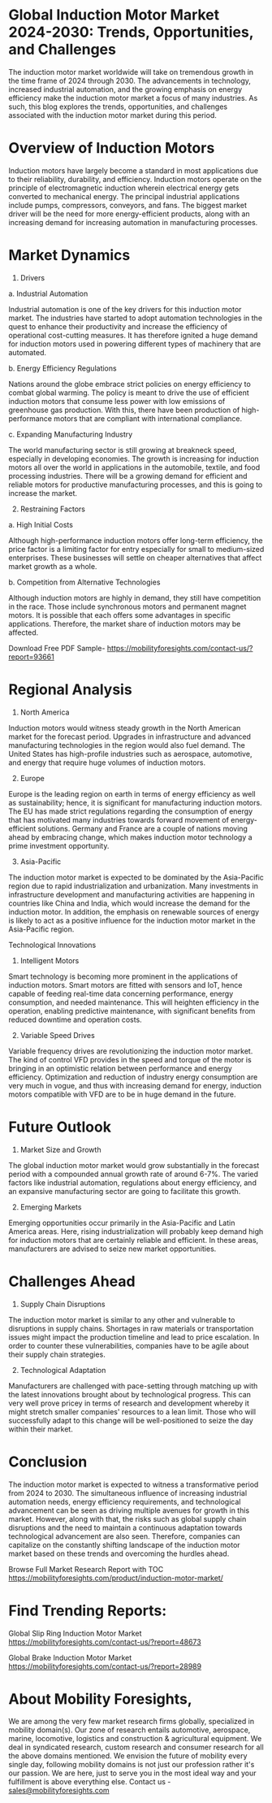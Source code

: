# Global Induction Motor Market 2024-2030: Trends, Opportunities, and Challenges

The induction motor market worldwide will take on tremendous growth in the time frame of 2024 through 2030. The advancements in technology, increased industrial automation, and the growing emphasis on energy efficiency make the induction motor market a focus of many industries. As such, this blog explores the trends, opportunities, and challenges associated with the induction motor market during this period.

# Overview of Induction Motors

Induction motors have largely become a standard in most applications due to their reliability, durability, and efficiency. Induction motors operate on the principle of electromagnetic induction wherein electrical energy gets converted to mechanical energy. The principal industrial applications include pumps, compressors, conveyors, and fans. The biggest market driver will be the need for more energy-efficient products, along with an increasing demand for increasing automation in manufacturing processes.

# Market Dynamics

1. Drivers

a. Industrial Automation

Industrial automation is one of the key drivers for this induction motor market. The industries have started to adopt automation technologies in the quest to enhance their productivity and increase the efficiency of operational cost-cutting measures. It has therefore ignited a huge demand for induction motors used in powering different types of machinery that are automated.

b. Energy Efficiency Regulations

Nations around the globe embrace strict policies on energy efficiency to combat global warming. The policy is meant to drive the use of efficient induction motors that consume less power with low emissions of greenhouse gas production. With this, there have been production of high-performance motors that are compliant with international compliance.

c. Expanding Manufacturing Industry

The world manufacturing sector is still growing at breakneck speed, especially in developing economies. The growth is increasing for induction motors all over the world in applications in the automobile, textile, and food processing industries. There will be a growing demand for efficient and reliable motors for productive manufacturing processes, and this is going to increase the market.

2. Restraining Factors

a. High Initial Costs

Although high-performance induction motors offer long-term efficiency, the price factor is a limiting factor for entry especially for small to medium-sized enterprises. These businesses will settle on cheaper alternatives that affect market growth as a whole.

b. Competition from Alternative Technologies

Although induction motors are highly in demand, they still have competition in the race. Those include synchronous motors and permanent magnet motors. It is possible that each offers some advantages in specific applications. Therefore, the market share of induction motors may be affected.

Download Free PDF Sample- https://mobilityforesights.com/contact-us/?report=93661

# Regional Analysis

1. North America

Induction motors would witness steady growth in the North American market for the forecast period. Upgrades in infrastructure and advanced manufacturing technologies in the region would also fuel demand. The United States has high-profile industries such as aerospace, automotive, and energy that require huge volumes of induction motors.

2. Europe

Europe is the leading region on earth in terms of energy efficiency as well as sustainability; hence, it is significant for manufacturing induction motors. The EU has made strict regulations regarding the consumption of energy that has motivated many industries towards forward movement of energy-efficient solutions. Germany and France are a couple of nations moving ahead by embracing change, which makes induction motor technology a prime investment opportunity.

3. Asia-Pacific

The induction motor market is expected to be dominated by the Asia-Pacific region due to rapid industrialization and urbanization. Many investments in infrastructure development and manufacturing activities are happening in countries like China and India, which would increase the demand for the induction motor. In addition, the emphasis on renewable sources of energy is likely to act as a positive influence for the induction motor market in the Asia-Pacific region.

Technological Innovations

1. Intelligent Motors

Smart technology is becoming more prominent in the applications of induction motors. Smart motors are fitted with sensors and IoT, hence capable of feeding real-time data concerning performance, energy consumption, and needed maintenance. This will heighten efficiency in the operation, enabling predictive maintenance, with significant benefits from reduced downtime and operation costs.

2. Variable Speed Drives

Variable frequency drives are revolutionizing the induction motor market. The kind of control VFD provides in the speed and torque of the motor is bringing in an optimistic relation between performance and energy efficiency. Optimization and reduction of industry energy consumption are very much in vogue, and thus with increasing demand for energy, induction motors compatible with VFD are to be in huge demand in the future.

# Future Outlook

1. Market Size and Growth

The global induction motor market would grow substantially in the forecast period with a compounded annual growth rate of around 6-7%. The varied factors like industrial automation, regulations about energy efficiency, and an expansive manufacturing sector are going to facilitate this growth.

2. Emerging Markets

Emerging opportunities occur primarily in the Asia-Pacific and Latin America areas. Here, rising industrialization will probably keep demand high for induction motors that are certainly reliable and efficient. In these areas, manufacturers are advised to seize new market opportunities.

# Challenges Ahead

1. Supply Chain Disruptions

The induction motor market is similar to any other and vulnerable to disruptions in supply chains. Shortages in raw materials or transportation issues might impact the production timeline and lead to price escalation. In order to counter these vulnerabilities, companies have to be agile about their supply chain strategies.

2. Technological Adaptation

Manufacturers are challenged with pace-setting through matching up with the latest innovations brought about by technological progress. This can very well prove pricey in terms of research and development whereby it might stretch smaller companies' resources to a lean limit. Those who will successfully adapt to this change will be well-positioned to seize the day within their market.

# Conclusion

The induction motor market is expected to witness a transformative period from 2024 to 2030. The simultaneous influence of increasing industrial automation needs, energy efficiency requirements, and technological advancement can be seen as driving multiple avenues for growth in this market. However, along with that, the risks such as global supply chain disruptions and the need to maintain a continuous adaptation towards technological advancement are also seen. Therefore, companies can capitalize on the constantly shifting landscape of the induction motor market based on these trends and overcoming the hurdles ahead.

Browse Full Market Research Report with TOC https://mobilityforesights.com/product/induction-motor-market/

# Find Trending Reports:

Global Slip Ring Induction Motor Market https://mobilityforesights.com/contact-us/?report=48673

Global Brake Induction Motor Market https://mobilityforesights.com/contact-us/?report=28989



# About Mobility Foresights,
We are among the very few market research firms globally, specialized in mobility domain(s). Our zone of research entails automotive, aerospace, marine, locomotive, logistics and construction & agricultural equipment. We deal in syndicated research, custom research and consumer research for all the above domains mentioned.
We envision the future of mobility every single day, following mobility domains is not just our profession rather it's our passion. We are here, just to serve you in the most ideal way and your fulfillment is above everything else. Contact us -  sales@mobilityforesights.com
